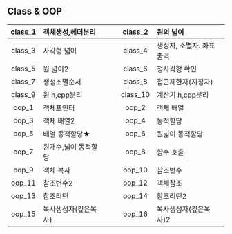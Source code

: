 ## Class & OOP
|class_1|객체생성,헤더분리|　|class_2|원의 넓이|
|:---:|:---|---|:---:|:---|
|class_3|사각형 넓이||class_4|생성자, 소멸자. 좌표출력|
|class_5|원 넓이2||class_6|정사각형 확인|
|class_7|생성소멸순서||class_8|접근제한자(지정자)|
|class_9|원 h,cpp분리||class_10|계산기 h,cpp분리|
|oop_1|객체포인터||oop_2|객체 배열|
|oop_3|객체 배열2||oop_4|동적할당|
|oop_5|배열 동적할당★||oop_6|원넓이 동적할당|
|oop_7|원개수,넓이 동적할당||oop_8|함수 호출|
|oop_9|객체 복사||oop_10|참조변수|
|oop_11|참조변수2||oop_12|객체참조|
|oop_13|참조리턴||oop_14|참조리턴2|
|oop_15|복사생성자(깊은복사)||oop_16|복사생성자(깊은복사)2|

